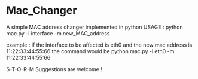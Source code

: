 # Mac_Changer
A simple MAC address changer implemented in python
USAGE :
python mac.py -i interface -m new_MAC_address

example : if the interface to be affected is eth0
          and the new mac address is 11:22:33:44:55:66
          the command would be python mac.py -i eth0 -m 11:22:33:44:55:66
 
S-T-O-R-M
Suggestions are welcome !
